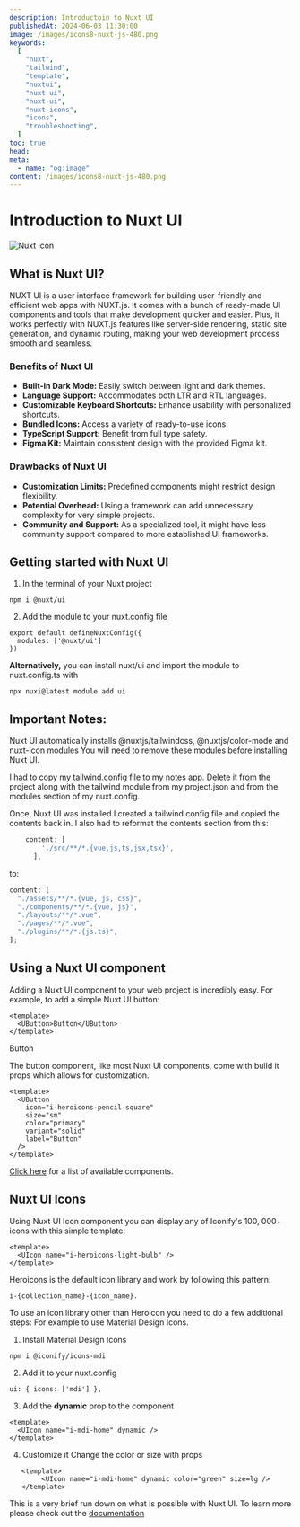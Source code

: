 ```yaml
---
description: Introductoin to Nuxt UI
publishedAt: 2024-06-03 11:30:00
image: /images/icons8-nuxt-js-480.png
keywords:
  [
    "nuxt",
    "tailwind",
    "template",
    "nuxtui",
    "nuxt ui",
    "nuxt-ui",
    "nuxt-icons",
    "icons",
    "troubleshooting",
  ]
toc: true
head:
meta:
  - name: "og:image"
content: /images/icons8-nuxt-js-480.png
---
```


# Introduction to Nuxt UI

<div class="image-container flex justify-start">
<img src="/images/icons8-nuxt-js-480.png" alt="Nuxt icon" class="top-blog-image not-prose"/>
</div>

## What is Nuxt UI?

NUXT UI is a user interface framework for building user-friendly and efficient web apps with NUXT.js. It comes with a bunch of ready-made UI components and tools that make development quicker and easier. Plus, it works perfectly with NUXT.js features like server-side rendering, static site generation, and dynamic routing, making your web development process smooth and seamless.

### Benefits of Nuxt UI

- **Built-in Dark Mode:** Easily switch between light and dark themes.
- **Language Support:** Accommodates both LTR and RTL languages.
- **Customizable Keyboard Shortcuts:** Enhance usability with personalized shortcuts.
- **Bundled Icons:** Access a variety of ready-to-use icons.
- **TypeScript Support:** Benefit from full type safety.
- **Figma Kit:** Maintain consistent design with the provided Figma kit.

### Drawbacks of Nuxt UI

- **Customization Limits:** Predefined components might restrict design flexibility.
- **Potential Overhead:** Using a framework can add unnecessary complexity for very simple projects.
- **Community and Support:** As a specialized tool, it might have less community support compared to more established UI frameworks.

## Getting started with Nuxt UI

1. In the terminal of your Nuxt project

```console
npm i @nuxt/ui
```

2. Add the module to your nuxt.config file

```console
export default defineNuxtConfig({
  modules: ['@nuxt/ui']
})
```

 **Alternatively,** you can install nuxt/ui and import the module to nuxt.config.ts with

```console
npx nuxi@latest module add ui
```

## Important Notes:

Nuxt UI automatically installs @nuxtjs/tailwindcss, @nuxtjs/color-mode and nuxt-icon modules
You will need to remove these modules before installing Nuxt UI.

I had to copy my tailwind.config file to my notes app. Delete it from the project along with the tailwind module from my project.json and from the modules section of my nuxt.config.

Once, Nuxt UI was installed I created a tailwind.config file and copied the contents back in. I also had to reformat the contents section from this:

```javascript
    content: [
        './src/**/*.{vue,js,ts,jsx,tsx}',
      ],
```

to:

```javascript
content: [
  "./assets/**/*.{vue, js, css}",
  "./components/**/*.{vue, js}",
  "./layouts/**/*.vue",
  "./pages/**/*.vue",
  "./plugins/**/*.{js.ts}",
];
```

## Using a Nuxt UI component

Adding a Nuxt UI component to your web project is incredibly easy. For example, to add a simple Nuxt UI button:

```vue
<template>
  <UButton>Button</UButton>
</template>
```

<div class="nuxt-button">Button</div>

The button component, like most Nuxt UI components, come with build it props which allows for customization.

```vue
<template>
  <UButton
    icon="i-heroicons-pencil-square"
    size="sm"
    color="primary"
    variant="solid"
    label="Button"
  />
</template>
```

[Click here](https://ui.nuxt.com/components) for a list of available components.

## Nuxt UI Icons

Using Nuxt UI Icon component you can display any of Iconify's 100, 000+ icons with this simple template:

```vue
<template>
  <UIcon name="i-heroicons-light-bulb" />
</template>
```

Heroicons is the default icon library and work by following this pattern:

```console
i-{collection_name}-{icon_name}.
```

To use an icon library other than Heroicon you need to do a few additional steps: 
For example to use Material Design Icons.

1. Install Material Design Icons

```console
npm i @iconify/icons-mdi
```

2. Add it to your nuxt.config

```vue
ui: { icons: ['mdi'] },
```

3. Add the **dynamic** prop to the component

```vue
<template>
  <UIcon name="i-mdi-home" dynamic />
</template>
```



4. Customize it
Change the color or size with props
```vue
   <template>
        <UIcon name="i-mdi-home" dynamic color="green" size=lg />
   </template>
```


This is a very brief run down on what is possible with Nuxt UI. To learn more please check out the [documentation](https://ui.nuxt.com/getting-started)